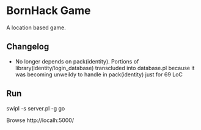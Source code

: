 # BornHack Game

A location based game.

## Changelog

- No longer depends on pack(identity). Portions of library(identity/login_database) transcluded into database.pl
because it was becoming unweildy to handle in pack(identity) just for 69 LoC

## Run

swipl -s server.pl -g go

Browse http://localh:5000/